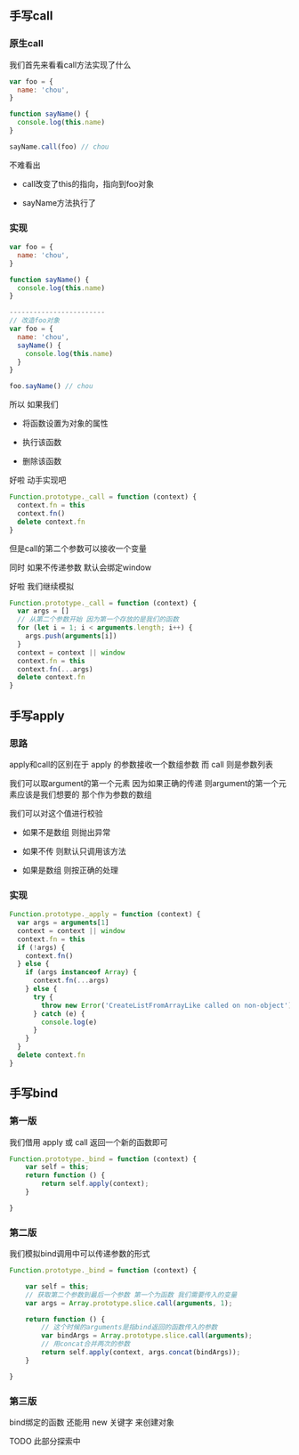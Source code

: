 ## 手写call

### 原生call

我们首先来看看call方法实现了什么

<!--more-->

```js
var foo = {
  name: 'chou',
}

function sayName() {
  console.log(this.name)
}

sayName.call(foo) // chou
```

不难看出

- call改变了this的指向，指向到foo对象

- sayName方法执行了

### 实现

```js
var foo = {
  name: 'chou',
}

function sayName() {
  console.log(this.name)
}

------------------------
// 改造foo对象
var foo = {
  name: 'chou',
  sayName() {
    console.log(this.name)
  }
}

foo.sayName() // chou
```

所以 如果我们

- 将函数设置为对象的属性

- 执行该函数

- 删除该函数

好啦 动手实现吧

```js
Function.prototype._call = function (context) {
  context.fn = this
  context.fn()
  delete context.fn
}
```

但是call的第二个参数可以接收一个变量 

同时 如果不传递参数 默认会绑定window

好啦 我们继续模拟

```js
Function.prototype._call = function (context) {
  var args = []
  // 从第二个参数开始 因为第一个存放的是我们的函数
  for (let i = 1; i < arguments.length; i++) {
    args.push(arguments[i])
  }
  context = context || window
  context.fn = this
  context.fn(...args)
  delete context.fn
}
```


## 手写apply

### 思路

apply和call的区别在于 apply 的参数接收一个数组参数 而 call 则是参数列表

我们可以取argument的第一个元素 因为如果正确的传递 则argument的第一个元素应该是我们想要的 那个作为参数的数组

我们可以对这个值进行校验 

- 如果不是数组 则抛出异常

- 如果不传 则默认只调用该方法

- 如果是数组 则按正确的处理

### 实现

```js
Function.prototype._apply = function (context) {
  var args = arguments[1]
  context = context || window
  context.fn = this
  if (!args) {
    context.fn()
  } else {
    if (args instanceof Array) {
      context.fn(...args)
    } else {
      try {
        throw new Error('CreateListFromArrayLike called on non-object')
      } catch (e) {
        console.log(e)
      }
    }
  }
  delete context.fn
}
```

## 手写bind

### 第一版

我们借用 apply 或 call 返回一个新的函数即可

```js
Function.prototype._bind = function (context) {
    var self = this;
    return function () {
        return self.apply(context);
    }

}
```

### 第二版

我们模拟bind调用中可以传递参数的形式

```js
Function.prototype._bind = function (context) {

    var self = this;
    // 获取第二个参数到最后一个参数 第一个为函数 我们需要传入的变量
    var args = Array.prototype.slice.call(arguments, 1);

    return function () {
        // 这个时候的arguments是指bind返回的函数传入的参数
        var bindArgs = Array.prototype.slice.call(arguments);
        // 用concat合并两次的参数
        return self.apply(context, args.concat(bindArgs));
    }

}
```

### 第三版

bind绑定的函数 还能用 new 关键字 来创建对象

TODO 此部分探索中